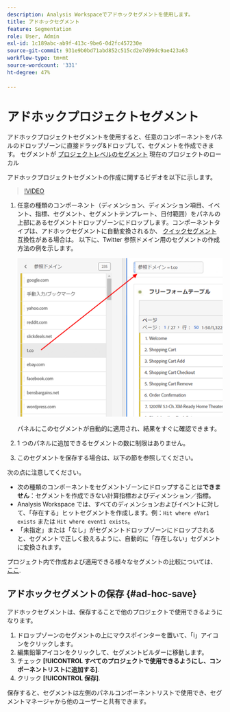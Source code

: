 ```yaml
---
description: Analysis Workspaceでアドホックセグメントを使用します。
title: アドホックセグメント
feature: Segmentation
role: User, Admin
exl-id: 1c189abc-ab9f-413c-9be6-0d2fc457230e
source-git-commit: 931e9b0bd71abd852c515cd2e7d99dc9ae423a63
workflow-type: tm+mt
source-wordcount: '331'
ht-degree: 47%

---
```


# アドホックプロジェクトセグメント

アドホックプロジェクトセグメントを使用すると、任意のコンポーネントをパネルのドロップゾーンに直接ドラッグ&amp;ドロップして、セグメントを作成できます。 セグメントが [プロジェクトレベルのセグメント](https://experienceleague.adobe.com/docs/analytics/analyze/analysis-workspace/components/segments/quick-segments.html?#what-are-project-only-segments%3F) 現在のプロジェクトのローカル

アドホックプロジェクトセグメントの作成に関するビデオを以下に示します。

>[!VIDEO](https://video.tv.adobe.com/v/23978/?quality=12)

1. 任意の種類のコンポーネント（ディメンション、ディメンション項目、イベント、指標、セグメント、セグメントテンプレート、日付範囲）をパネルの上部にあるセグメントドロップゾーンにドロップします。コンポーネントタイプは、アドホックセグメントに自動変換されるか、 [クイックセグメント](https://experienceleague.adobe.com/docs/analytics/analyze/analysis-workspace/components/segments/quick-segments.html) 互換性がある場合は。
以下に、Twitter 参照ドメイン用のセグメントの作成方法の例を示します。

   ![](assets/ad-hoc1.png)

   パネルにこのセグメントが自動的に適用され、結果をすぐに確認できます。

1. 1 つのパネルに追加できるセグメントの数に制限はありません。
1. このセグメントを保存する場合は、以下の節を参照してください。

次の点に注意してください。

* 次の種類のコンポーネントをセグメントゾーンにドロップすることは&#x200B;**できません**：セグメントを作成できない計算指標およびディメンション／指標。
* Analysis Workspace では、すべてのディメンションおよびイベントに対して、「存在する」ヒットセグメントを作成します。例：`Hit where eVar1 exists` または `Hit where event1 exists`。
* 「未指定」または「なし」がセグメントドロップゾーンにドロップされると、セグメントで正しく扱えるように、自動的に「存在しない」セグメントに変換されます。

プロジェクト内で作成および適用できる様々なセグメントの比較については、 [ここ](/help/analyze/analysis-workspace/components/segments/t-freeform-project-segment.md).

## アドホックセグメントの保存 {#ad-hoc-save}

アドホックセグメントは、保存することで他のプロジェクトで使用できるようになります。

1. ドロップゾーンのセグメントの上にマウスポインターを置いて、「i」アイコンをクリックします。
1. 編集鉛筆アイコンをクリックして、セグメントビルダーに移動します。
1. チェック **[!UICONTROL すべてのプロジェクトで使用できるようにし、コンポーネントリストに追加する]**.
1. クリック **[!UICONTROL 保存]**.

保存すると、セグメントは左側のパネルコンポーネントリストで使用でき、セグメントマネージャから他のユーザーと共有できます。
